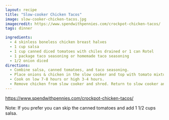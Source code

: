 ```yaml
---
layout: recipe
title: "Slow-cooker Chicken Tacos"
image: slow-cooker-chicken-tacos.jpg
imagecredit: https://www.spendwithpennies.com/crockpot-chicken-tacos/
tags: dinner

ingredients:
  - 4 skinless boneless chicken breast halves
  - 1 cup salsa
  - 1 cup canned diced tomatoes with chiles drained or 1 can Rotel
  - 1 package taco seasoning or homemade taco seasoning
  - 1/2 onion diced
directions:
  - Combine salsa, canned tomatoes, and taco seasoning.
  - Place onions & chicken in the slow cooker and top with tomato mixture.
  - Cook on low 7-8 hours or high 3-4 hours.
  - Remove chicken from slow cooker and shred. Return to slow cooker and stir in juices.
---
```


<https://www.spendwithpennies.com/crockpot-chicken-tacos/>

Note:
If you prefer you can skip the canned tomatoes and add 1 1/2 cups salsa.
